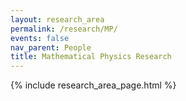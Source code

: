 ```yaml
---
layout: research_area
permalink: /research/MP/
events: false
nav_parent: People
title: Mathematical Physics Research
---
```


{% include research_area_page.html %}
